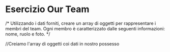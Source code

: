 # Esercizio Our Team

/* Utilizzando i dati forniti, creare un array di oggetti per rappresentare i membri del team.
Ogni membro è caratterizzato dalle seguenti informazioni: nome, ruolo e foto.
*/


//Creiamo l'array di oggetti coi dati in nostro possesso